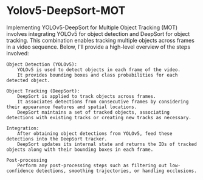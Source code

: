 # Yolov5-DeepSort-MOT

Implementing YOLOv5-DeepSort for Multiple Object Tracking (MOT) involves integrating YOLOv5 for object detection and DeepSort for object tracking. This combination enables tracking multiple objects across frames in a video sequence. Below, I'll provide a high-level overview of the steps involved:

    Object Detection (YOLOv5):
        YOLOv5 is used to detect objects in each frame of the video.
        It provides bounding boxes and class probabilities for each detected object.

    Object Tracking (DeepSort):
        DeepSort is applied to track objects across frames.
        It associates detections from consecutive frames by considering their appearance features and spatial locations.
        DeepSort maintains a set of tracked objects, associating detections with existing tracks or creating new tracks as necessary.

    Integration:
        After obtaining object detections from YOLOv5, feed these detections into the DeepSort tracker.
        DeepSort updates its internal state and returns the IDs of tracked objects along with their bounding boxes in each frame.

    Post-processing
        Perform any post-processing steps such as filtering out low-confidence detections, smoothing trajectories, or handling occlusions.
